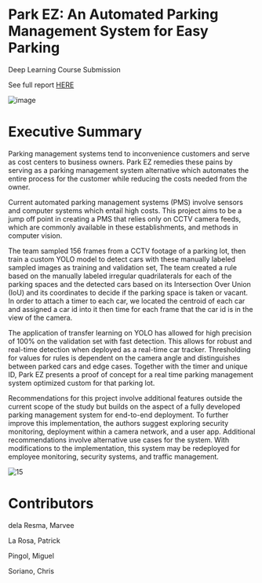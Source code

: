 # Park EZ: An Automated Parking Management System for Easy Parking

Deep Learning Course Submission

See full report [HERE]()

![image](https://user-images.githubusercontent.com/71246479/188299598-ab431713-b792-4fc4-9d1c-86babd4819db.png)

# Executive Summary

Parking management systems tend to inconvenience customers and serve as cost centers to business owners. Park EZ remedies these pains by serving as a parking management system alternative which automates the entire process for the customer while reducing the costs needed from the owner.

Current automated parking management systems (PMS) involve sensors and computer systems which entail high costs. This project aims to be a jump off point in creating a PMS that relies only on CCTV camera feeds, which are commonly available in these establishments, and methods in computer vision.

The team sampled 156 frames from a CCTV footage of a parking lot, then train a custom YOLO model to detect cars with these manually labeled sampled images as training and validation set, The team created a rule based on the manually labeled irregular quadrilaterals for each of the parking spaces and the detected cars based on its Intersection Over Union (IoU) and its coordinates to decide if the parking space is taken or vacant. In order to attach a timer to each car, we located the centroid of each car and assigned a car id into it then time for each frame that the car id is in the view of the camera.

The application of transfer learning on YOLO has allowed for high precision of 100% on the validation set with fast detection. This allows for robust and real-time detection when deployed as a real-time car tracker. Thresholding for values for rules is dependent on the camera angle and distinguishes between parked cars and edge cases. Together with the timer and unique ID, Park EZ presents a proof of concept for a real time parking management system optimized custom for that parking lot.

Recommendations for this project involve additional features outside the current scope of the study but builds on the aspect of a fully developed parking management system for end-to-end deployment. To further improve this implementation, the authors suggest exploring security monitoring, deployment within a camera network, and a user app. Additional recommendations involve alternative use cases for the system. With modifications to the implementation, this system may be redeployed for employee monitoring, security systems, and traffic management.

![15](https://user-images.githubusercontent.com/71246479/188299646-ef5dbafc-1022-4c87-b3bc-b5f7bbde249f.png)

# Contributors

dela Resma, Marvee

La Rosa, Patrick

Pingol, Miguel

Soriano, Chris
